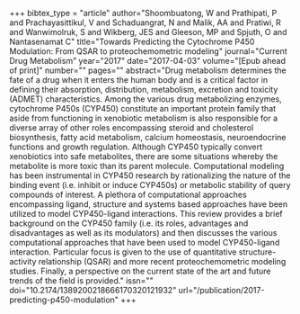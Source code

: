 +++
bibtex_type = "article"
author="Shoombuatong, W and Prathipati, P and Prachayasittikul, V and Schaduangrat, N and Malik, AA and Pratiwi, R and Wanwimolruk, S and Wikberg, JES and Gleeson, MP and Spjuth, O and Nantasenamat C"
title="Towards Predicting the Cytochrome P450 Modulation: From QSAR to proteochemometric modeling"
journal="Current Drug Metabolism"
year="2017"
date="2017-04-03"
volume="[Epub ahead of print]"
number=""
pages=""
abstract="Drug metabolism determines the fate of a drug when it enters the human body and is a critical factor in defining their absorption, distribution, metabolism, excretion and toxicity (ADMET) characteristics. Among the various drug metabolizing enzymes, cytochrome P450s (CYP450) constitute an important protein family that aside from functioning in xenobiotic metabolism is also responsible for a diverse array of other roles encompassing steroid and cholesterol biosynthesis, fatty acid metabolism, calcium homeostasis, neuroendocrine functions and growth regulation. Although CYP450 typically convert xenobiotics into safe metabolites, there are some situations whereby the metabolite is more toxic than its parent molecule. Computational modeling has been instrumental in CYP450 research by rationalizing the nature of the binding event (i.e. inhibit or induce CYP450s) or metabolic stability of query compounds of interest. A plethora of computational approaches encompassing ligand, structure and systems based approaches have been utilized to model CYP450-ligand interactions. This review provides a brief background on the CYP450 family (i.e. its roles, advantages and disadvantages as well as its modulators) and then discusses the various computational approaches that have been used to model CYP450-ligand interaction. Particular focus is given to the use of quantitative structure-activity relationship (QSAR) and more recent proteochemometric modeling studies. Finally, a perspective on the current state of the art and future trends of the field is provided."
issn=""
doi="10.2174/1389200218666170320121932"
url="/publication/2017-predicting-p450-modulation"
+++


